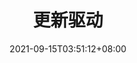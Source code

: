 ---
title: "更新驱动"
description: 关于电脑无法使用WiFi6
date: 2021-09-15T03:51:12+08:00
image: 
hidden: ture
toc: true
---